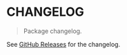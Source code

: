 # CHANGELOG

> Package changelog.

See [GitHub Releases](https://github.com/stdlib-js/stats-base-dmax/releases) for the changelog.